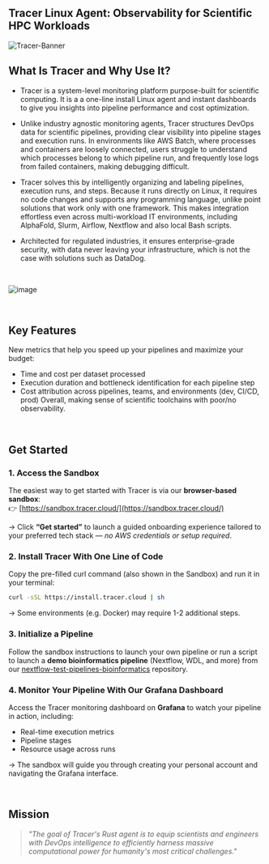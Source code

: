 <h2 align="left">
Tracer Linux Agent: Observability for Scientific HPC Workloads
</h2>

![Tracer-Banner](https://github.com/user-attachments/assets/5bbbdcee-11ca-4f09-b042-a5259309b7e4)


## What Is Tracer and Why Use It? 
- Tracer is a system-level monitoring platform purpose-built for scientific computing. It is a a one-line install Linux agent and instant dashboards to give you insights into pipeline performance and cost optimization. 

- Unlike industry agnostic monitoring agents, Tracer structures DevOps data for scientific pipelines, providing clear visibility into pipeline stages and execution runs. In environments like AWS Batch, where processes and containers are loosely connected, users struggle to understand which processes belong to which pipeline run, and frequently lose logs from failed containers, making debugging difficult.

- Tracer solves this by intelligently organizing and labeling pipelines, execution runs, and steps. Because it runs directly on Linux, it requires no code changes and supports any programming language, unlike point solutions that work only with one framework. This makes integration effortless even across multi-workload IT environments, including AlphaFold, Slurm, Airflow, Nextflow and also local Bash scripts.

- Architected for regulated industries, it ensures enterprise-grade security, with data never leaving your infrastructure, which is not the case with solutions such as DataDog.

<br />

![image](https://github.com/user-attachments/assets/c59b2db5-81c0-4d92-b614-e8733a0303b9)

<br />

## Key Features

New metrics that help you speed up your pipelines and maximize your budget:

- Time and cost per dataset processed
- Execution duration and bottleneck identification for each pipeline step
- Cost attribution across pipelines, teams, and environments (dev, CI/CD, prod)
  Overall, making sense of scientific toolchains with poor/no observability.

<br />

## Get Started

### 1. Access the Sandbox

The easiest way to get started with Tracer is via our **browser-based sandbox**:  
👉 [https://sandbox.tracer.cloud/](https://sandbox.tracer.cloud/)

→ Click **“Get started”** to launch a guided onboarding experience tailored to your preferred tech stack — *no AWS credentials or setup required*.

### 2. Install Tracer With One Line of Code

Copy the pre-filled curl command (also shown in the Sandbox) and run it in your terminal:

```bash
curl -sSL https://install.tracer.cloud | sh
```

→ Some environments (e.g. Docker) may require 1-2 additional steps.

### 3. Initialize a Pipeline

Follow the sandbox instructions to launch your own pipeline or run a script to launch a **demo bioinformatics pipeline** (Nextflow, WDL, and more) from our [nextflow-test-pipelines-bioinformatics](https://github.com/Tracer-Cloud/nextflow-test-pipelines) repository.

### 4. Monitor Your Pipeline With Our Grafana Dashboard

Access the Tracer monitoring dashboard on **Grafana** to watch your pipeline in action, including:

- Real-time execution metrics  
- Pipeline stages  
- Resource usage across runs  

→ The sandbox will guide you through creating your personal account and navigating the Grafana interface.

<br />

## Mission

> _"The goal of Tracer's Rust agent is to equip scientists and engineers with DevOps intelligence to efficiently harness massive computational power for humanity's most critical challenges."_
